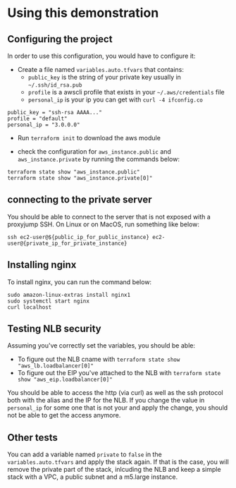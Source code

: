 # Using this demonstration

## Configuring the project

In order to use this configuration, you would have to configure it:

- Create a file named `variables.auto.tfvars` that contains:
  - `public_key` is the string of your private key usually in `~/.ssh/id_rsa.pub`
  - `profile` is a awscli profile that exists in your `~/.aws/credentials` file
  - `personal_ip` is your ip you can get with `curl -4 ifconfig.co`

```text
public_key = "ssh-rsa AAAA..."
profile = "default"
personal_ip = "3.0.0.0"
```

- Run `terraform init` to download the aws module

- check the configuration for `aws_instance.public` and `aws_instance.private`
  by running the commands below:

```shell
terraform state show "aws_instance.public"
terraform state show "aws_instance.private[0]"
```

## connecting to the private server

You should be able to connect to the server that is not exposed with a proxyjump
SSH. On Linux or on MacOS, run something like below:

```shell
ssh ec2-user@${public_ip_for_public_instance} ec2-user@{private_ip_for_private_instance}
```

## Installing nginx

To install nginx, you can run the command below:

```shell
sudo amazon-linux-extras install nginx1
sudo systemctl start nginx
curl localhost
```

## Testing NLB security

Assuming you've correctly set the variables, you should be able:

- To figure out the NLB cname with
  `terraform state show "aws_lb.loadbalancer[0]"`
- To figure out the EIP you've attached to the NLB with 
  `terraform state show "aws_eip.loadbalancer[0]"`

You should be able to access the http (via curl) as well as the ssh protocol
both with the alias and the IP for the NLB. If you change the value in
`personal_ip` for some one that is not your and apply the change, you should
not be able to get the access anymore.

## Other tests

You can add a variable named `private` to `false` in the `variables.auto.tfvars`
and apply the stack again. If that is the case, you will remove the private part
of the stack, inlcuding the NLB and keep a simple stack with a VPC, a public
subnet and a m5.large instance.

